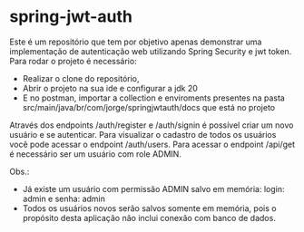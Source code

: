 # spring-jwt-auth

Este é um repositório que tem por objetivo apenas demonstrar uma implementação de autenticação web utilizando Spring Security e jwt token.
Para rodar o projeto é necessário:
  - Realizar o clone do repositório,
  - Abrir o projeto na sua ide e configurar a jdk 20
  - E no postman, importar a collection e enviroments presentes na pasta src/main/java/br/com/jorge/springjwtauth/docs que está no projeto

Através dos endpoints /auth/register e /auth/signin é possível criar um novo usuário e se autenticar.
Para visualizar o cadastro de todos os usuários você pode acessar o endpoint /auth/users.
Para acessar o endpoint /api/get é necessário ser um usuário com role ADMIN.

Obs.: 
  - Já existe um usuário com permissão ADMIN salvo em memória: login: admin e senha: admin
  - Todos os usuários novos serão salvos somente em memória, pois o propósito desta aplicação não inclui conexão com banco de dados.
